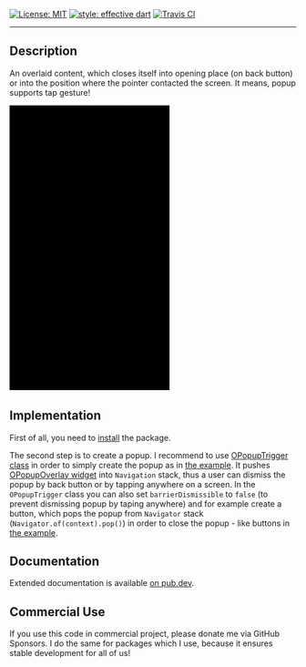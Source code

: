 <a href="https://opensource.org/licenses/MIT"><img src="https://img.shields.io/badge/license-MIT-yellow.svg" alt="License: MIT"></a>
<a href="https://github.com/tenhobi/effective_dart"><img src="https://img.shields.io/badge/style-effective_dart-blue.svg" alt="style: effective dart"></a>
<a href="https://travis-ci.org/github/owczaro/o_popup"><img src="https://travis-ci.org/owczaro/o_popup.svg?branch=master" alt="Travis CI"></a>

---


## Description

An overlaid content, which closes itself into opening place (on back button)
or into the position where the pointer contacted the screen. It means, popup supports tap gesture!

<img src="https://raw.githubusercontent.com/owczaro/o_popup/master/example/o_popup_demo.gif" height="500">


## Implementation

First of all, you need to [install](https://pub.dev/packages/o_popup/install) the package.

The second step is to create a popup.
I recommend to use [OPopupTrigger class](https://pub.dev/documentation/o_popup/latest/o_popup/OPopupTrigger-class.html)
in order to simply create the popup as in [the example](https://pub.dev/packages/o_popup/example).
It pushes [OPopupOverlay widget](https://pub.dev/documentation/o_popup/latest/o_popup/OPopupOverlay-class.html)
into `Navigation` stack, thus a user can dismiss the popup by back button
or by tapping anywhere on a screen.
In the `OPopupTrigger` class you can also set `barrierDismissible`
to `false` (to prevent dismissing popup by taping anywhere)
and for example create a button,
which pops the popup from `Navigator` stack (`Navigator.of(context).pop()`)
in order to close the popup - like buttons in [the example](https://github.com/owczaro/o_popup/blob/master/example/lib/demo.dart).


## Documentation

Extended documentation is available [on pub.dev](https://pub.dev/documentation/o_popup/latest/o_popup/o_popup-library.html).


## Commercial Use

If you use this code in commercial project, please donate me via GitHub Sponsors. I do the same for packages which I use, because it ensures stable development for all of us!

